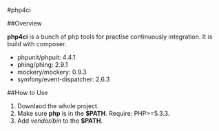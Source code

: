 #php4ci

##Overview

**php4ci** is a bunch of php tools for practise continuously integration. It is build with composer.

* phpunit/phpuit: 4.4.1
* phing/phing: 2.9.1
* mockery/mockery: 0.9.3
* symfony/event-dispatcher: 2.6.3

##How to Use

1. Downlaod the whole project.
2. Make sure **php** is in the **$PATH**. Require: PHP>=5.3.3.
3. Add *vendor/bin* to the **$PATH**.
